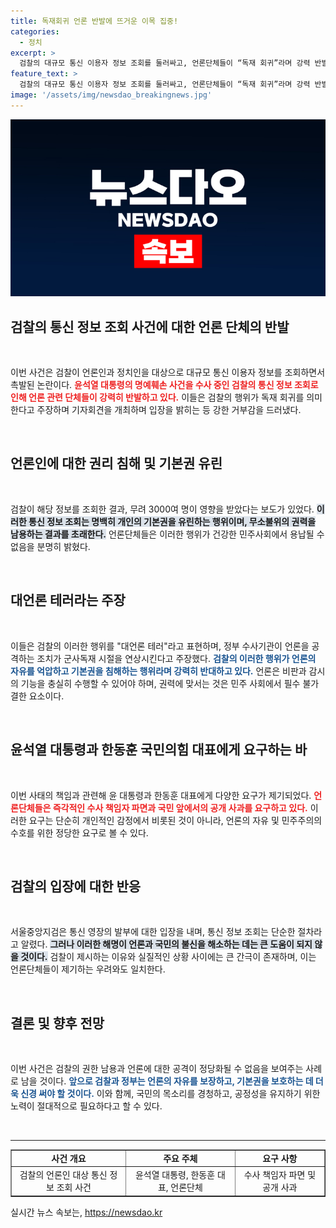 ```yaml
---
title: 독재회귀 언론 반발에 뜨거운 이목 집중!
categories:
  - 정치
excerpt: >
  검찰의 대규모 통신 이용자 정보 조회를 둘러싸고, 언론단체들이 “독재 회귀”라며 강력 반발하고 나섰다. 3000명 이상이 대상에 포함되어, 윤 대통령의 명예훼손 수사 중단과 관련자 파면을 촉구하는 목소리가 높아지고 있다.
feature_text: >
  검찰의 대규모 통신 이용자 정보 조회를 둘러싸고, 언론단체들이 “독재 회귀”라며 강력 반발하고 나섰다. 3000명 이상이 대상에 포함되어, 윤 대통령의 명예훼손 수사 중단과 관련자 파면을 촉구하는 목소리가 높아지고 있다.
image: '/assets/img/newsdao_breakingnews.jpg'
---
```


<p><img src="/assets/img/newsdao_breakingnews.jpg" alt="flaretime 속보" /></p>

<h2 data-ke-size="size26">검찰의 통신 정보 조회 사건에 대한 언론 단체의 반발</h2>

<p data-ke-size="size16">&nbsp;</p>

<p>이번 사건은 검찰이 언론인과 정치인을 대상으로 대규모 통신 이용자 정보를 조회하면서 촉발된 논란이다. <b><span style="color: #ee2323;">윤석열 대통령의 명예훼손 사건을 수사 중인 검찰의 통신 정보 조회로 인해 언론 관련 단체들이 강력히 반발하고 있다.</span></b> 이들은 검찰의 행위가 독재 회귀를 의미한다고 주장하며 기자회견을 개최하며 입장을 밝히는 등 강한 거부감을 드러냈다.</p>

<p data-ke-size="size16">&nbsp;</p>

<h2 data-ke-size="size26">언론인에 대한 권리 침해 및 기본권 유린</h2>

<p data-ke-size="size16">&nbsp;</p>

<p>검찰이 해당 정보를 조회한 결과, 무려 3000여 명이 영향을 받았다는 보도가 있었다. <b><span style="background-color: #21538527;">이러한 통신 정보 조회는 명백히 개인의 기본권을 유린하는 행위이며, 무소불위의 권력을 남용하는 결과를 초래한다.</span></b> 언론단체들은 이러한 행위가 건강한 민주사회에서 용납될 수 없음을 분명히 밝혔다.</p>

<p data-ke-size="size16">&nbsp;</p>

<h2 data-ke-size="size26">대언론 테러라는 주장</h2>

<p data-ke-size="size16">&nbsp;</p>

<p>이들은 검찰의 이러한 행위를 "대언론 테러"라고 표현하며, 정부 수사기관이 언론을 공격하는 조치가 군사독재 시절을 연상시킨다고 주장했다. <b><span style="color: #1a5490;">검찰의 이러한 행위가 언론의 자유를 억압하고 기본권을 침해하는 행위라며 강력히 반대하고 있다.</span></b> 언론은 비판과 감시의 기능을 충실히 수행할 수 있어야 하며, 권력에 맞서는 것은 민주 사회에서 필수 불가결한 요소이다.</p>

<p data-ke-size="size16">&nbsp;</p>

<h2 data-ke-size="size26">윤석열 대통령과 한동훈 국민의힘 대표에게 요구하는 바</h2>

<p data-ke-size="size16">&nbsp;</p>

<p>이번 사태의 책임과 관련해 윤 대통령과 한동훈 대표에게 다양한 요구가 제기되었다. <b><span style="color: #ee2323;">언론단체들은 즉각적인 수사 책임자 파면과 국민 앞에서의 공개 사과를 요구하고 있다.</span></b> 이러한 요구는 단순히 개인적인 감정에서 비롯된 것이 아니라, 언론의 자유 및 민주주의의 수호를 위한 정당한 요구로 볼 수 있다.</p>

<p data-ke-size="size16">&nbsp;</p>

<h2 data-ke-size="size26">검찰의 입장에 대한 반응</h2>

<p data-ke-size="size16">&nbsp;</p>

<p>서울중앙지검은 통신 영장의 발부에 대한 입장을 내며, 통신 정보 조회는 단순한 절차라고 알렸다. <b><span style="background-color: #21538527;">그러나 이러한 해명이 언론과 국민의 불신을 해소하는 데는 큰 도움이 되지 않을 것이다.</span></b> 검찰이 제시하는 이유와 실질적인 상황 사이에는 큰 간극이 존재하며, 이는 언론단체들이 제기하는 우려와도 일치한다.</p>

<p data-ke-size="size16">&nbsp;</p>

<h2 data-ke-size="size26">결론 및 향후 전망</h2>

<p data-ke-size="size16">&nbsp;</p>

<p>이번 사건은 검찰의 권한 남용과 언론에 대한 공격이 정당화될 수 없음을 보여주는 사례로 남을 것이다. <b><span style="color: #1a5490;">앞으로 검찰과 정부는 언론의 자유를 보장하고, 기본권을 보호하는 데 더욱 신경 써야 할 것이다.</span></b> 이와 함께, 국민의 목소리를 경청하고, 공정성을 유지하기 위한 노력이 절대적으로 필요하다고 할 수 있다.</p>

<p data-ke-size="size16">&nbsp;</p>

<hr />

<table style="width: 100%; border-collapse: collapse;" border="1">
<tr>
<td style="text-align: center; height: 17px;"><b>사건 개요</b></td>
<td style="text-align: center; height: 17px;"><b>주요 주체</b></td>
<td style="text-align: center; height: 17px;"><b>요구 사항</b></td>
</tr>
<tr>
<td style="text-align: center; height: 17px;">검찰의 언론인 대상 통신 정보 조회 사건</td>
<td style="text-align: center; height: 17px;">윤석열 대통령, 한동훈 대표, 언론단체</td>
<td style="text-align: center; height: 17px;">수사 책임자 파면 및 공개 사과</td>
</tr>
</table>
실시간 뉴스 속보는, <a href="https://newsdao.kr" rel="dofollow">https://newsdao.kr</a>


